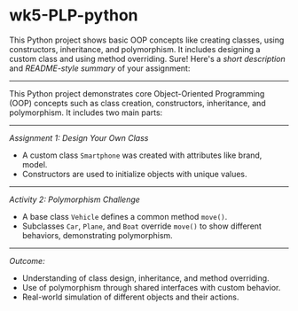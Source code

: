 # wk5-PLP-python
This Python project shows basic OOP concepts like creating classes, using constructors, inheritance, and polymorphism. It includes designing a custom class and using method overriding.
Sure! Here's a *short description* and *README-style summary* of your assignment:

---

This Python project demonstrates core Object-Oriented Programming (OOP) concepts such as class creation, constructors, inheritance, and polymorphism. It includes two main parts:

---

*Assignment 1: Design Your Own Class*
- A custom class `Smartphone` was created with attributes like brand, model.
- Constructors are used to initialize objects with unique values.

---

*Activity 2: Polymorphism Challenge*
- A base class `Vehicle` defines a common method `move()`.
- Subclasses `Car`, `Plane`, and `Boat` override `move()` to show different behaviors, demonstrating polymorphism.

---

*Outcome:*
- Understanding of class design, inheritance, and method overriding.
- Use of polymorphism through shared interfaces with custom behavior.
- Real-world simulation of different objects and their actions.

